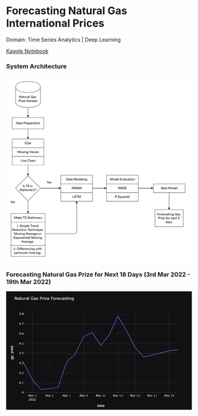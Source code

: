 # Forecasting Natural Gas International Prices

Domain: Time Series Analytics | Deep Learning

<div align = "left">
      <a href="https://www.kaggle.com/code/mykeysid10/natural-gas-price-prediction-using-time-series" target="_blank">Kaggle Notebook</a>
</div>

<h3 align = "left">System Architecture</h3>

![System Architecture](https://raw.githubusercontent.com/mykeysid10/Forecasting-Natural-Gas-International-Prices/main/System%20Architecture.png)

<h3 align = "left">Forecasting Natural Gas Prize for Next 18 Days (3rd Mar 2022 - 19th Mar 2022) </h3>

![](https://raw.githubusercontent.com/mykeysid10/Forecasting-Natural-Gas-International-Prices/main/Forecasting.JPG)

